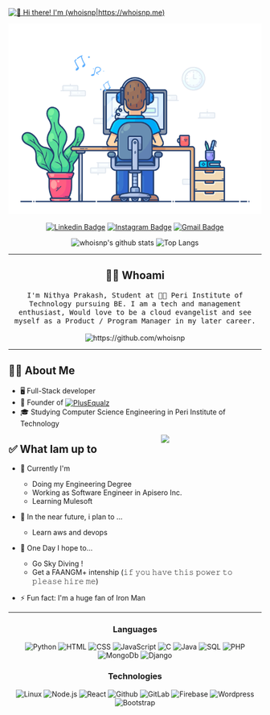 <!-- [<img src="https://raw.githubusercontent.com/Raymo111/Raymo111/master/intro.gif" alt="👋 Hi there! I'm (whoisnp|http://np.plusequalz.com)" title="👋 Hi there! I'm (whoisnp|http://np.plusequalz.com)"/>](http://np.plusequalz.com/) -->
[<img src="https://github.com/whoisnp/whoisnp/blob/main/Intro.gif" alt="👋 Hi there! I'm (whoisnp|https://whoisnp.me)" title="👋 Hi there! I'm (whoisnp|https://whoisnp.me)"/>](https://whoisnp.me/)

<!--

Here are some ideas to get you started:

- 🔭 I’m currently working on ...
- 🌱 I’m currently learning ...
- 👯 I’m looking to collaborate on ...
- 🤔 I’m looking for help with ...
- 💬 Ask me about ...
- 📫 How to reach me: ...
- 😄 Pronouns: ...
- ⚡ Fun fact: ...
-->
<!--
<table>
	<tr>
	</tr>
	<tr>
		<th>
			<h2><code>𝚂𝚙𝚎𝚌𝚒𝚊𝚕</code>: 𝙸'𝚖 𝚙𝚊𝚛𝚝𝚒𝚌𝚒𝚙𝚊𝚝𝚒𝚗𝚐 𝚒𝚗 𝙷𝚊𝚌𝚔𝚝𝚘𝚋𝚎𝚛𝚏𝚎𝚜𝚝!</h2>
			𝙰𝚗𝚢𝚘𝚗𝚎 𝚠𝚑𝚘 𝚠𝚊𝚗𝚝𝚜 𝚝𝚘 𝚒𝚜 𝚠𝚎𝚕𝚌𝚘𝚖𝚎 𝚝𝚘 𝚙𝚊𝚛𝚝𝚒𝚌𝚒𝚙𝚊𝚝𝚎! 𝙹𝚞𝚜𝚝 𝚜𝚒𝚐𝚗 𝚞𝚙 𝚊𝚝 <a href="https://hacktoberfest.digitalocean.com/">𝚑𝚝𝚝𝚙𝚜://𝚑𝚊𝚌𝚔𝚝𝚘𝚋𝚎𝚛𝚏𝚎𝚜𝚝.𝚍𝚒𝚐𝚒𝚝𝚊𝚕𝚘𝚌𝚎𝚊𝚗.𝚌𝚘𝚖/</a>.
				<br>𝙱𝚊𝚜𝚒𝚌𝚊𝚕𝚕𝚢, 𝚖𝚊𝚔𝚎 𝟺 𝙿𝚁𝚜 𝚝𝚘 𝙶𝚒𝚝𝙷𝚞𝚋 𝚛𝚎𝚙𝚘𝚜 𝚊𝚗𝚍 𝚐𝚎𝚝 𝚝𝚑𝚎𝚖 𝚖𝚎𝚛𝚐𝚎𝚍 𝚘𝚛 𝚝𝚊𝚐𝚐𝚎𝚍 <code>hacktoberfest-accepted</code> 𝚠𝚒𝚕𝚕 𝚐𝚎𝚝 𝚌𝚘𝚘𝚕&nbsp𝚜𝚠𝚊𝚐!
		</th>
	</tr>
	<tr>
		<td>
				<b>𝙻𝚒𝚜𝚝 𝚘𝚏 𝚖𝚢 𝚛𝚎𝚙𝚘𝚜 𝚙𝚊𝚛𝚝𝚒𝚌𝚒𝚙𝚊𝚝𝚒𝚗𝚐 𝚒𝚗 𝚝𝚑𝚒𝚜 𝚊𝚠𝚎𝚜𝚘𝚖𝚎 𝚎𝚟𝚎𝚗𝚝:<b>
				<ul>
					
				</ul>
		</td>
	</tr>
</table>
-->

<div align="center" width="50">
    <a  href="https://github.com/whoisnp">
    <!-- <img src="https://github.com/SP-XD/SP-XD/blob/main/images/dev-working.gif?raw=true" href="https://github.com/whoisnp" alt="CoDiNg RocKs"  width="550"/> </a>   -->
    <img src="dev-working.gif" href="https://github.com/whoisnp" alt="CoDiNg RocKs"  width="550"/> </a>  

<!-- ![](https://komarev.com/ghpvc/?username=whoisnp&style=flat&color=orange&label=PROFILE+VIEWS) -->
<br>

[![Linkedin Badge](https://img.shields.io/badge/-NithyaPrakash-blue?style=flat-square&logo=Linkedin&logoColor=white&link=https://www.linkedin.com/in/whoisnp/)](https://www.linkedin.com/in/whoisnp/)
[![Instagram Badge](https://img.shields.io/badge/-Nithyaprakash-e4405f?style=flat-square&logo=Instagram&logoColor=white&link=https://www.instagram.com/__nithya_prakash__/)](https://www.instagram.com/__nithya_prakash__/)
[![Gmail Badge](https://img.shields.io/badge/-nithyap322@gmail.com-d14836?style=flat-square&logo=Gmail&logoColor=white&link=mailto:nithyap322@gmail.com)](mailto:mail@nithyap322@gmail.com)
<!-- [![Website Badge](https://img.shields.io/badge/-np.pluseqaualz.com-e34f26?style=flat-square&logo=HTML5&logoColor=white&link=https://np.plusequalz.com/)](http://np.plusequalz.com/) -->


<img alt="whoisnp's github stats" width="50%" src="https://github-readme-stats.vercel.app/api?username=whoisnp&show_icons=true&count_private=true&hide_border=true&bg_color=50,e96205,904e99&title_color=fff&text_color=fff&icon_color=f2f2f2" href="https://github.com/sp-xd" />
<img alt="Top Langs" width="42%" src="https://github-readme-stats.vercel.app/api/top-langs/?username=whoisnp&layout=compact&count_private=true&&hide_border=true&bg_color=904e99&title_color=fff&text_color=fff&icon_color=f2f2f2&hide=jupyter%20notebook&langs_count=5" href="https://github.com/sp-xd" />

</div>
<hr></hr>
<h2 align="center"> 👨‍💻 Whoami</h2>
<p align="center">
  <samp>I'm Nithya Prakash, Student at 👨‍💻 Peri Institute of Technology pursuing BE. I am a tech and management enthusiast, Would love to be a cloud evangelist and see myself as a Product / Program Manager in my later career.
  </samp>
  <br> <br>
  <img src="https://komarev.com/ghpvc/?username=whoisnp&style=flat&color=orange&label=PROFILE+VIEWS" alt="https://github.com/whoisnp" />
</p>

<hr>



## 👨‍💻 About Me
- 🖥 Full-Stack developer
- 💼 Founder of [<img src="https://plusequalz.com/CommingSoon/assets/img/PlusEqualz.png" height="30em" align="center" alt="PlusEqualz" title="PlusEqualz"/>](https://plusequalz.com)
- 🎓 Studying Computer Science Engineering in Peri Institute of Technology

<img align='right' src='https://media.giphy.com/media/bcKmIWkUMCjVm/giphy.gif' width='200"'>


## ✅ What Iam up to

<!-- - 🔨 I'm Currently Doing my internship at Oye Busy Tech! -->
- 🔨 Currently I'm
    - Doing my Engineering Degree 
    - Working as Software Engineer in Apisero Inc.
    - Learning Mulesoft

- 🎯 In the near future, i plan to ...
	- Learn aws and devops
- 🤞 One Day I hope to...
	- Go Sky Diving !
	- Get a  FAANGM+ intenship (𝚒𝚏 𝚢𝚘𝚞 𝚑𝚊𝚟𝚎 𝚝𝚑𝚒𝚜 𝚙𝚘𝚠𝚎𝚛 𝚝𝚘 𝚙𝚕𝚎𝚊𝚜𝚎 𝚑𝚒𝚛𝚎 𝚖𝚎)

- ⚡ Fun fact: I'm a huge fan of Iron Man


<hr></hr>


<div align="center" width="50">

### Languages

![Python](https://img.shields.io/badge/-Python-000?&logo=Python)
![HTML](https://img.shields.io/badge/-HTML5-000?&logo=html5)
![CSS](https://img.shields.io/badge/-CSS3-000?&logo=css3)
![JavaScript](https://img.shields.io/badge/-JavaScript-000?&logo=JavaScript)
![C](https://img.shields.io/badge/-C-000?&logo=C)
![Java](https://img.shields.io/badge/-Java-000?&logo=Java&logoColor=007396)
![SQL](https://img.shields.io/badge/-SQL-000?&logo=MySQL)
![PHP](https://img.shields.io/badge/-Php-000?&logo=Php)
![MongoDb](https://img.shields.io/badge/-MongoDb-000?&logo=MongoDb)
![Django](https://img.shields.io/badge/-Django-000?&logo=Django)



### Technologies

<!-- ![AWS](https://img.shields.io/badge/-AWS-000?&logo=Amazon-AWS&logoColor=F90) -->
![Linux](https://img.shields.io/badge/-Linux-000?&logo=Linux)
![Node.js](https://img.shields.io/badge/-Node.js-000?&logo=Node.js)
![React](https://img.shields.io/badge/-React-000?&logo=React)
![Github](https://img.shields.io/badge/-github-000?&logo=github)
![GitLab](https://img.shields.io/badge/-gitlab-000?&logo=gitlab)
![Firebase](https://img.shields.io/badge/-Firebase-000?&logo=firebase)
![Wordpress](https://img.shields.io/badge/-Wordpress-000?&logo=wordpress)
![Bootstrap](https://img.shields.io/badge/-Bootstrap-000?&logo=Bootstrap)

<!-- ### Full Stack Projects

[![](https://img.shields.io/badge/-🧬%20My%20Website-000)](https://github.com/adamalston/v2)
[![](https://img.shields.io/badge/-🦠%20COVID‑19%20Dashboard-000)](https://github.com/adamalston/COVID-19-Dashboard)
[![](https://img.shields.io/badge/-📝%20Summarizer-000)](https://github.com/adamalston/Summarizer)
[![](https://img.shields.io/badge/-🔬%20Overwatch-000)](https://github.com/adamalston/overwatch)
[![](https://img.shields.io/badge/-🛰%20KubeSat-000)](https://github.com/adamalston/kubesat)
[![](https://img.shields.io/badge/-🔊%20Voice%20Poker-000)](https://github.com/adamalston/Poker)
[![](https://img.shields.io/badge/-🗺%20PokémonGo%20Map-000)](https://github.com/adamalston/PokemonGo-Map) -->



</div>

